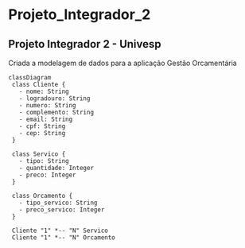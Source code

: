 # Projeto_Integrador_2
## Projeto Integrador 2 - Univesp
Criada a modelagem de dados para a aplicação Gestão Orcamentária

 ```mermaid
classDiagram
  class Cliente {
    - nome: String
    - logradouro: String
    - numero: String
    - complemento: String
    - email: String
    - cpf: String
    - cep: String
  }

  class Servico {
    - tipo: String
    - quantidade: Integer
    - preco: Integer
  }

  class Orcamento {
    - tipo_servico: String
    - preco_servico: Integer
  }

  Cliente "1" *-- "N" Servico
  Cliente "1" *-- "N" Orcamento
```

